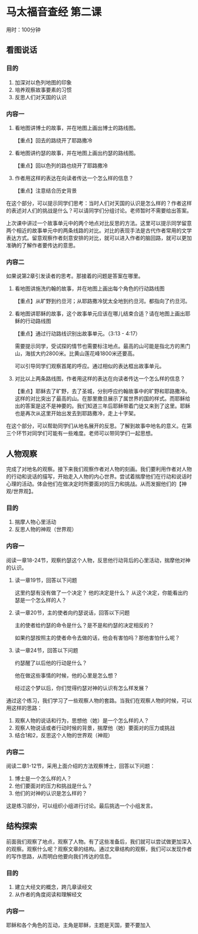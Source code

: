 # 马太福音查经 第二课

用时：100分钟

## 看图说话

### 目的

1. 加深对以色列地图的印象
2. 培养观察故事要素的习惯
3. 反思人们对天国的认识

### 内容一

1. 看地图讲博士的故事，并在地图上画出博士的路线图。

   【重点】回去的路绕开了耶路撒冷

2. 看地图讲约瑟的故事，并在地图上画出约瑟的路线图。

   【重点】回以色列的路也绕开了耶路撒冷

3. 作者用这样的表达在向读者传达一个怎么样的信息？

   【重点】注意结合历史背景

在这个部分，可以提示同学们思考：当时人们对天国的认识是怎么样的？作者这样的表述对人们的挑战是什么？可以请同学们分组讨论。老师暂时不需要给出答案。

上次课中讲过一个故事单元中的两个地点对比反思的方法。这里可以提示同学留意两个相近的故事单元中的两条线路的对比。对比的表现手法是古代作者常用的文学表达方式。留意观察作者刻意安排的对比，就可以进入作者的脑回路，就可以更加准确的了解作者要传达的意思。

### 内容二

如果说第2章引发读者的思考。那接着的问题是答案在哪里。

1. 看地图讲施洗约翰的故事，并在地图上画出每个角色的行动路线图

   【重点】从旷野到约旦河；从耶路撒冷犹太全地到约旦河。都指向了约旦河。

2. 看地图讲耶稣的故事，这个故事单元应该在哪儿结束合适？请在地图上画出耶稣的行动路线图

   【重点】通过行动路线识别出故事单元。（3:13 - 4:17）

   需要提示同学，受试探的情节也需要标注地点。最高的山可能是指北方的黑门山，海拔大约2800米。比黄山莲花峰1800米还要高。

   可以引导同学们观察首尾的呼应。通过相似的表达框出故事单元。

3. 对比以上两条路线图，作者用这样的表达在向读者传达一个怎么样的信息？

   【重点】耶稣去了旷野，去了圣城，分别呼应约翰故事中的旷野和耶路撒冷。这样的对比突出了最高的山。在那里撒旦展示了属世界的国的样式。而耶稣给出的答案是这不是神要的。我们知道三年后耶稣带着门徒又来到了这里。耶稣也是再次从这里开始出发去到耶路撒冷，走上十字架。

在这个部分，可以帮助同学们从地名展开的反思。了解到故事中地名的意义。在第三个环节对同学们可能有一些难度。老师可以带同学们一起思想。

## 人物观察

完成了对地名的观察。接下来我们观察作者对人物的刻画。我们要利用作者对人物的行动和说话的描写，开始走入人物的内心世界。尝试着揣摩他们在行动和说话时心理的活动。体会他们在做决定时所要面对的压力和挑战。从而发掘他们的【神观/世界观】。

### 目的

1. 揣摩人物心里活动
2. 反思人物的神观（世界观）

### 内容一 

阅读一章18-24节，观察约瑟这个人物，反思他行动背后的心里活动，揣摩他对神的认识。

1. 读一章19节，回答以下问题

   这里约瑟有没有做了一个决定？
   他的决定是什么？
   从这个决定，你能看出约瑟是一个怎么样的人？

2. 读一章20节，主的使者向约瑟说话，回答以下问题

   主的使者给约瑟的命令是什么？是不是和约瑟的决定相反的？

   如果约瑟按照主的使者命令去做的话，他会有害怕吗？那他害怕什么呢？

3. 读一章24节，回答以下问题

   约瑟醒了以后他的行动是什么？

   他在做这些事情的时候，他的心里是怎么想？

   经过这个梦以后，你们觉得约瑟对神的认识有怎么样发展？

通过这个练习，我们学习了一些观察人物的套路。当我们在观察人物的时候，可以用这样的思路：

1. 观察人物的说话和行为，思想他（她）是一个怎么样的人？
2. 观察人物说话或者行动时候的背景，揣摩他（她）要面对的压力或挑战
3. 结合1和2，反思这个人物的世界观（神观）

### 内容二

阅读二章1-12节，采用上面介绍的方法观察博士，回答以下问题：

1. 博士是一个怎么样的人？
2. 他们要面对的压力和挑战是什么？
3. 他们的对神的认识是怎么样的？

这是练习部分，可以组织小组进行讨论。最后挑选一个小组发言。

## 结构探索

前面我们观察了地点，观察了人物。有了这些准备后，我们就可以尝试做更加深入的观察。观察什么呢？观察文章的结构。通过文章结构的观察，我们可以发现作者的写作思路，从而明白他要向我们传达的信息。

### 目的

1. 建立大经文的概念，跨几章读经文
2. 从作者的角度阅读和理解经文

### 内容一





耶稣和各个角色的互动，主角是耶稣，主题是天国，要不要加入





